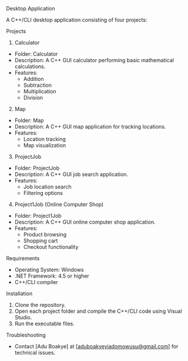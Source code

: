 
Desktop Application

A C++/CLI desktop application consisting of four projects:

Projects

1. Calculator

- Folder: Calculator
- Description: A C++ GUI calculator performing basic mathematical calculations.
- Features:
    - Addition
    - Subtraction
    - Multiplication
    - Division

2. Map

- Folder: Map
- Description: A C++ GUI map application for tracking locations.
- Features:
    - Location tracking
    - Map visualization

3. ProjectJob

- Folder: ProjectJob
- Description: A C++ GUI job search application.
- Features:
    - Job location search
    - Filtering options

4. Project1Job (Online Computer Shop)

- Folder: Project1Job
- Description: A C++ GUI online computer shop application.
- Features:
    - Product browsing
    - Shopping cart
    - Checkout functionality

Requirements

- Operating System: Windows
- .NET Framework: 4.5 or higher
- C++/CLI compiler

Installation

1. Clone the repository.
2. Open each project folder and compile the C++/CLI code using Visual Studio.
3. Run the executable files.

Troubleshooting

- Contact [Adu Boakye] at [aduboakyeyiadomowusu@gmail.com] for technical issues.

